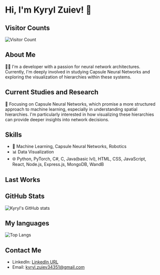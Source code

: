# Hi, I'm Kyryl Zuiev! 👋

## Visitor Counts
![Visitor Count](https://profile-counter.glitch.me/{LordWhiskas}/count.svg)

## About Me
👨‍💻 I'm a developer with a passion for neural network architectures. Currently, I'm deeply involved in studying Capsule Neural Networks and exploring the visualization of hierarchies within these systems.

## Current Studies and Research
🧠 Focusing on Capsule Neural Networks, which promise a more structured approach to machine learning, especially in understanding spatial hierarchies. I'm particularly interested in how visualizing these hierarchies can provide deeper insights into network decisions.

## Skills
- 🤖 Machine Learning, Capsule Neural Networks, Robotics
- 📊 Data Visualization
- 🌐 Python, PyTorch, C#, C, Java(basic lvl), HTML, CSS, JavaScript, React, Node.js, Express.js, MongoDB, WandB

## Last Works
<!--START_SECTION:activity-->
<!--END_SECTION:activity-->


## GitHub Stats
![Kyryl's GitHub stats](https://github-readme-stats.vercel.app/api?username=LordWhiskas&show_icons=true&theme=transparent)

## My languages
![Top Langs](https://github-readme-stats.vercel.app/api/top-langs/?username=LordWhiskas&hide_progress=true&theme=transparent)


## Contact Me
- LinkedIn: [LinkedIn URL](https://www.linkedin.com/in/kyryl-zuiev-3b477026a/)
- Email: kyryl.zuiev34351@gmail.com
